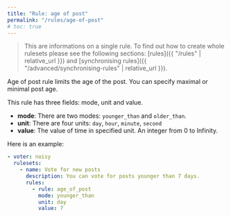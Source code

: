 ```yaml
---
title: "Rule: age of post"
permalink: "/rules/age-of-post"
# toc: true
---
```


> This are informations on a single rule. To find out how to create whole rulesets please see the following sections: [rules]({{ "/rules" | relative_url }}) and [synchronising rules]({{ "/advanced/synchronising-rules" | relative_url }}).

Age of post rule limits the age of the post. You can specify maximal or minimal post age.

This rule has three fields: mode, unit and value.
- **mode**: There are two modes: `younger_than` and `older_than`.
- **unit**: There are four units: `day`, `hour`, `minute`, `second`
- **value**: The value of time in specified unit. An integer from 0 to Infinity.


Here is an example:
```yml
- voter: noisy
  rulesets:
    - name: Vote for new posts
      description: You can vote for posts younger than 7 days.
      rules:
        - rule: age_of_post
          mode: younger_than
          unit: day
          value: 7
```

